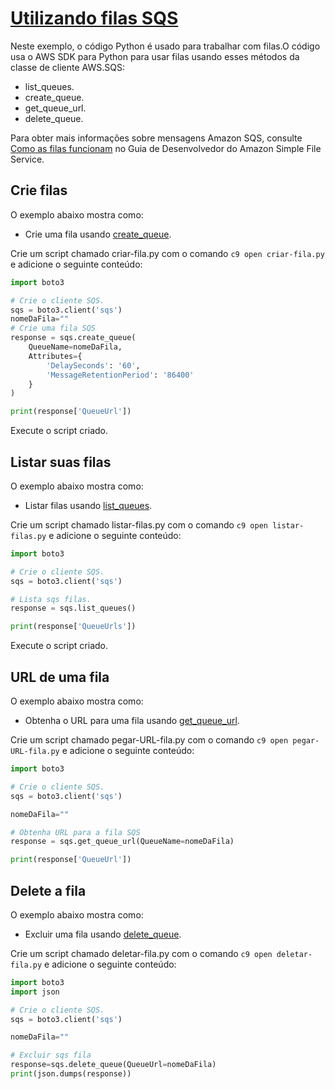 # [Utilizando filas SQS](https://boto3.amazonaws.com/v1/documentation/api/latest/reference/services/sqs.html)

Neste exemplo, o código Python é usado para trabalhar com filas.O código usa o AWS SDK para Python para usar filas usando esses métodos da classe de cliente AWS.SQS:

- list_queues.
- create_queue.
- get_queue_url.
- delete_queue.

Para obter mais informações sobre mensagens Amazon SQS, consulte [Como as filas funcionam](https://docs.aws.amazon.com/AWSSimpleQueueService/latest/SQSDeveloperGuide/sqs-how-it-works.html) no Guia de Desenvolvedor do Amazon Simple File Service.

## Crie filas
O exemplo abaixo mostra como:

- Crie uma fila usando [create_queue](https://boto3.amazonaws.com/v1/documentation/api/latest/reference/services/sqs.html#SQS.Client.create_queue).

Crie um script chamado criar-fila.py com o comando `c9 open criar-fila.py` e adicione o seguinte conteúdo:

```python
import boto3

# Crie o cliente SQS.
sqs = boto3.client('sqs')
nomeDaFila=""
# Crie uma fila SQS
response = sqs.create_queue(
    QueueName=nomeDaFila,
    Attributes={
        'DelaySeconds': '60',
        'MessageRetentionPeriod': '86400'
    }
)

print(response['QueueUrl'])
```

Execute o script criado.

## Listar suas filas

O exemplo abaixo mostra como:

- Listar filas usando [list_queues](https://boto3.amazonaws.com/v1/documentation/api/latest/reference/services/sqs.html#SQS.Client.list_queues).


Crie um script chamado listar-filas.py com o comando `c9 open listar-filas.py` e adicione o seguinte conteúdo:

```python
import boto3

# Crie o cliente SQS.
sqs = boto3.client('sqs')

# Lista sqs filas.
response = sqs.list_queues()

print(response['QueueUrls'])
```

Execute o script criado.

## URL de uma fila

O exemplo abaixo mostra como:

- Obtenha o URL para uma fila usando [get_queue_url](https://boto3.amazonaws.com/v1/documentation/api/latest/reference/services/sqs.html#SQS.Client.get_queue_url).
  

Crie um script chamado pegar-URL-fila.py com o comando `c9 open pegar-URL-fila.py` e adicione o seguinte conteúdo:

```python
import boto3

# Crie o cliente SQS.
sqs = boto3.client('sqs')

nomeDaFila=""

# Obtenha URL para a fila SQS
response = sqs.get_queue_url(QueueName=nomeDaFila)

print(response['QueueUrl'])
```

## Delete a fila

O exemplo abaixo mostra como:

- Excluir uma fila usando [delete_queue](https://boto3.amazonaws.com/v1/documentation/api/latest/reference/services/sqs.html#SQS.Client.delete_queue).



Crie um script chamado deletar-fila.py com o comando `c9 open deletar-fila.py` e adicione o seguinte conteúdo:

```python
import boto3
import json

# Crie o cliente SQS.
sqs = boto3.client('sqs')

nomeDaFila=""

# Excluir sqs fila
response=sqs.delete_queue(QueueUrl=nomeDaFila)
print(json.dumps(response))
```